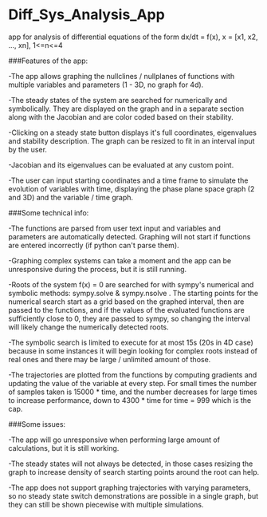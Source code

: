 # Diff_Sys_Analysis_App
app for analysis of differential equations of the form dx/dt = f(x), x = [x1, x2, ..., xn], 1&lt;=n&lt;=4 

###Features of the app:

-The app allows graphing the nullclines / nullplanes of functions with multiple variables and parameters (1 - 3D, no graph for 4d).

-The steady states of the system are searched for numerically and symbolically. They are displayed on the graph
and in a separate section along with the Jacobian and are color coded based on their stability.

-Clicking on a steady state button displays it's full coordinates, eigenvalues and stability description.
The graph can be resized to fit in an interval input by the user.

-Jacobian and its eigenvalues can be evaluated at any custom point.

-The user can input starting coordinates and a time frame to simulate the evolution of variables with time,
displaying the phase plane space graph (2 and 3D) and the variable / time graph.

###Some technical info:

-The functions are parsed from user text input and variables and parameters are automatically detected.
Graphing will not start if functions are entered incorrectly (if python can't parse them).

-Graphing complex systems can take a moment and the app can be unresponsive during the process, but it is still running.

-Roots of the system f(x) = 0 are searched for with sympy's numerical and symbolic methods: sympy.solve & sympy.nsolve .
The starting points for the numerical search start as a grid based on the graphed interval, then are passed to the functions,
and if the values of the evaluated functions are sufficiently close to 0,
they are passed to sympy, so changing the interval will likely change the numerically detected roots.

-The symbolic search is limited to execute for at most 15s (20s in 4D case) because in some instances it will begin looking for complex roots
instead of real ones and there may be large / unlimited amount of those.

-The trajectories are plotted from the functions by computing gradients and updating the value of the variable at every step.
For small times the number of samples taken is 15000 * time,
and the number decreases for large times to increase performance, down to 4300 * time for time = 999 which is the cap.

###Some issues:

-The app will go unresponsive when performing large amount of calculations, but it is still working.

-The steady states will not always be detected,
in those cases resizing the graph to increase density of search starting points around the root can help.

-The app does not support graphing trajectories with varying parameters, so no steady state switch demonstrations are possible in a single graph,
but they can still be shown piecewise with multiple simulations.
